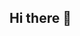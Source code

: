 ## Hi there 👋

<!--
 Boas vindas ao meu perfil 💙💙
Meu nome é Lívia Pêgo

Estou estudando na Alura
Estou me desenvolvendo na linguagem JavaScript
Utilizo esse espaço para minha organização e compartilhamento dos meu projetos desenvolvidos
Você pode entrar em contato comigo 📫
pegolivia67@gmail.com

@_pegoliviax


![](https://images.app.goo.gl/uhUXwrfWaNAM8ET29)
